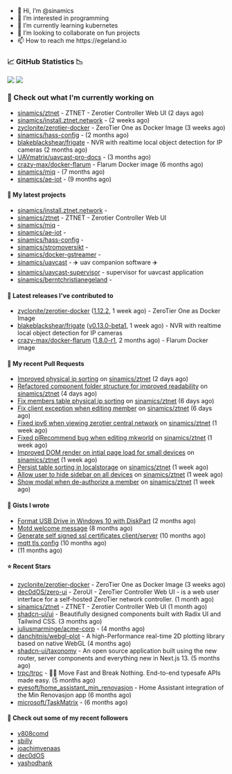 <p align="center">
  <ul>
    <li>👋 Hi, I’m @sinamics</li>
    <li>👀 I’m interested in programming</li>
    <li>🌱 I’m currently learning kubernetes</li>
    <li>💞️ I’m looking to collaborate on fun projects</li>
    <li>📫 How to reach me https://egeland.io</li>
  </ul>
</p>

### 📈 GitHub Statistics 📉
<img align="center" src="https://github-readme-stats-ten-xi-55.vercel.app/api?username=sinamics&show_icons=true&theme=tokyonight" />
<img align="center" src="https://github-readme-stats-ten-xi-55.vercel.app/api/top-langs/?username=sinamics&theme=tokyonight&layout=compact" />

### 👷 Check out what I'm currently working on

- [sinamics/ztnet](https://github.com/sinamics/ztnet) - ZTNET - Zerotier Controller Web UI (2 days ago)
- [sinamics/install.ztnet.network](https://github.com/sinamics/install.ztnet.network) -  (2 weeks ago)
- [zyclonite/zerotier-docker](https://github.com/zyclonite/zerotier-docker) - ZeroTier One as Docker Image (3 weeks ago)
- [sinamics/hass-config](https://github.com/sinamics/hass-config) -  (2 months ago)
- [blakeblackshear/frigate](https://github.com/blakeblackshear/frigate) - NVR with realtime local object detection for IP cameras (2 months ago)
- [UAVmatrix/uavcast-pro-docs](https://github.com/UAVmatrix/uavcast-pro-docs) -  (3 months ago)
- [crazy-max/docker-flarum](https://github.com/crazy-max/docker-flarum) - Flarum Docker image (6 months ago)
- [sinamics/miq](https://github.com/sinamics/miq) -  (7 months ago)
- [sinamics/ae-iot](https://github.com/sinamics/ae-iot) -  (9 months ago)

#### 🌱 My latest projects

- [sinamics/install.ztnet.network](https://github.com/sinamics/install.ztnet.network) - 
- [sinamics/ztnet](https://github.com/sinamics/ztnet) - ZTNET - Zerotier Controller Web UI
- [sinamics/miq](https://github.com/sinamics/miq) - 
- [sinamics/ae-iot](https://github.com/sinamics/ae-iot) - 
- [sinamics/hass-config](https://github.com/sinamics/hass-config) - 
- [sinamics/stromoversikt](https://github.com/sinamics/stromoversikt) - 
- [sinamics/docker-gstreamer](https://github.com/sinamics/docker-gstreamer) - 
- [sinamics/uavcast](https://github.com/sinamics/uavcast) - ✈️ uav companion software ✈️
- [sinamics/uavcast-supervisor](https://github.com/sinamics/uavcast-supervisor) - supervisor for uavcast application
- [sinamics/berntchristianegeland](https://github.com/sinamics/berntchristianegeland) - 

#### 🔭 Latest releases I've contributed to

- [zyclonite/zerotier-docker](https://github.com/zyclonite/zerotier-docker) ([1.12.2](https://github.com/zyclonite/zerotier-docker/releases/tag/1.12.2), 1 week ago) - ZeroTier One as Docker Image
- [blakeblackshear/frigate](https://github.com/blakeblackshear/frigate) ([v0.13.0-beta1](https://github.com/blakeblackshear/frigate/releases/tag/v0.13.0-beta1), 1 week ago) - NVR with realtime local object detection for IP cameras
- [crazy-max/docker-flarum](https://github.com/crazy-max/docker-flarum) ([1.8.0-r1](https://github.com/crazy-max/docker-flarum/releases/tag/1.8.0-r1), 2 months ago) - Flarum Docker image

#### 🔨 My recent Pull Requests

- [Improved physical ip sorting](https://github.com/sinamics/ztnet/pull/152) on [sinamics/ztnet](https://github.com/sinamics/ztnet) (2 days ago)
- [Refactored component folder structure for improved readability](https://github.com/sinamics/ztnet/pull/151) on [sinamics/ztnet](https://github.com/sinamics/ztnet) (4 days ago)
- [Fix members table physical ip sorting](https://github.com/sinamics/ztnet/pull/149) on [sinamics/ztnet](https://github.com/sinamics/ztnet) (6 days ago)
- [Fix client exception when editing member](https://github.com/sinamics/ztnet/pull/148) on [sinamics/ztnet](https://github.com/sinamics/ztnet) (6 days ago)
- [Fixed ipv6 when viewing zerotier central network](https://github.com/sinamics/ztnet/pull/144) on [sinamics/ztnet](https://github.com/sinamics/ztnet) (1 week ago)
- [Fixed plRecommend bug when editing mkworld](https://github.com/sinamics/ztnet/pull/143) on [sinamics/ztnet](https://github.com/sinamics/ztnet) (1 week ago)
- [Improved DOM render on intial page load for small devices](https://github.com/sinamics/ztnet/pull/141) on [sinamics/ztnet](https://github.com/sinamics/ztnet) (1 week ago)
- [Persist table sorting in localstorage](https://github.com/sinamics/ztnet/pull/140) on [sinamics/ztnet](https://github.com/sinamics/ztnet) (1 week ago)
- [Allow user to hide sidebar on all devices](https://github.com/sinamics/ztnet/pull/138) on [sinamics/ztnet](https://github.com/sinamics/ztnet) (1 week ago)
- [Show modal when de-authorize a member](https://github.com/sinamics/ztnet/pull/137) on [sinamics/ztnet](https://github.com/sinamics/ztnet) (1 week ago)

#### 📓 Gists I wrote

- [Format USB Drive in Windows 10 with DiskPart](https://gist.github.com/8aa001b3dbe040e07917665b6a8f59c4) (2 months ago)
- [Motd welcome message](https://gist.github.com/d1f96f39b797ccb2eba6e8bd539510bc) (8 months ago)
- [Generate self signed ssl certificates client/server](https://gist.github.com/4ecdb293851b7018a715f4186ffa1e79) (10 months ago)
- [mqtt tls config](https://gist.github.com/20d325a3d7d8d9db4c657737f93aac99) (10 months ago)
- [](https://gist.github.com/2dce8bf46e2de3f3fb642bc342d9f5a2) (11 months ago)

#### ⭐ Recent Stars

- [zyclonite/zerotier-docker](https://github.com/zyclonite/zerotier-docker) - ZeroTier One as Docker Image (3 weeks ago)
- [dec0dOS/zero-ui](https://github.com/dec0dOS/zero-ui) - ZeroUI - ZeroTier Controller Web UI - is a web user interface for a self-hosted ZeroTier network controller. (1 month ago)
- [sinamics/ztnet](https://github.com/sinamics/ztnet) - ZTNET - Zerotier Controller Web UI (1 month ago)
- [shadcn-ui/ui](https://github.com/shadcn-ui/ui) - Beautifully designed components built with Radix UI and Tailwind CSS. (3 months ago)
- [juliusmarminge/acme-corp](https://github.com/juliusmarminge/acme-corp) -  (4 months ago)
- [danchitnis/webgl-plot](https://github.com/danchitnis/webgl-plot) - A high-Performance real-time 2D plotting library based on native WebGL (4 months ago)
- [shadcn-ui/taxonomy](https://github.com/shadcn-ui/taxonomy) - An open source application built using the new router, server components and everything new in Next.js 13. (5 months ago)
- [trpc/trpc](https://github.com/trpc/trpc) - 🧙‍♀️  Move Fast and Break Nothing. End-to-end typesafe APIs made easy.  (5 months ago)
- [eyesoft/home_assistant_min_renovasjon](https://github.com/eyesoft/home_assistant_min_renovasjon) - Home Assistant integration of the Min Renovasjon app (6 months ago)
- [microsoft/TaskMatrix](https://github.com/microsoft/TaskMatrix) -  (6 months ago)

#### 👯 Check out some of my recent followers

- [v808comd](https://github.com/v808comd)
- [sbilly](https://github.com/sbilly)
- [joachimvenaas](https://github.com/joachimvenaas)
- [dec0dOS](https://github.com/dec0dOS)
- [yashodhank](https://github.com/yashodhank)
